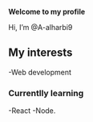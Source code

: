 <strong align="center">Welcome to my profile</strong>

Hi, I’m @A-alharbi9

## My interests
-Web development

### Currentlly learning
-React 
-Node.


